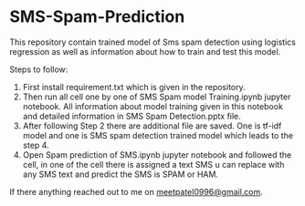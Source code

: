 # SMS-Spam-Prediction
This repository contain trained model of Sms spam detection using logistics regression as well as information about  how to train and test this model.

Steps to follow:

1. First install requirement.txt which is given in the repository.
2. Then run all cell one by one of SMS Spam model Training.ipynb jupyter notebook. All information about model training given in this notebook and detailed information in SMS Spam Detection.pptx file.
3. After following Step 2 there are additional file are saved. One is tf-idf model and one is SMS spam detection trained model which leads to the step 4.
4. Open Spam prediction of SMS.ipynb jupyter notebook and followed the cell, in one of the cell there is assigned a text SMS u can replace with any SMS text and predict the SMS is SPAM or HAM.


If there anything reached out to me on meetpatel0996@gmail.com.
